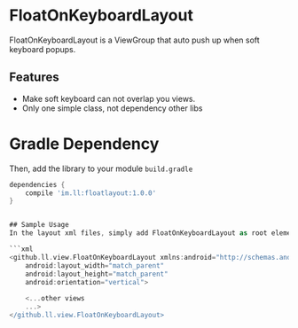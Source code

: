 # FloatOnKeyboardLayout

FloatOnKeyboardLayout is a ViewGroup that auto push up when soft keyboard popups.


## Features
- Make soft keyboard can not overlap you views.
- Only one simple class, not dependency other libs

# Gradle Dependency

Then, add the library to your module `build.gradle`
```gradle
dependencies {
    compile 'im.ll:floatlayout:1.0.0'
}


## Sample Usage
In the layout xml files, simply add FloatOnKeyboardLayout as root element. There is only one child in FloatOnKeyboardLayout.  

```xml
<github.ll.view.FloatOnKeyboardLayout xmlns:android="http://schemas.android.com/apk/res/android"
    android:layout_width="match_parent"
    android:layout_height="match_parent"
    android:orientation="vertical">
	
	<...other views
	...>
</github.ll.view.FloatOnKeyboardLayout>

```


